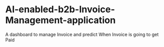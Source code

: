 # AI-enabled-b2b-Invoice-Management-application
A dashboard to manage Invoice and predict When Invoice is going to get Paid
